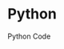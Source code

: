 # Python
Python Code
  
                               
              
                 
              
         
      
   
